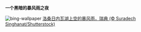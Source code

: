 
**一个黑暗的暴风雨之夜**

![bing-wallpaper](https://www.bing.com/th?id=OHR.FrankensteinFriday_ZH-CN5814917673_1920x1080.jpg)
[洛桑日内瓦湖上空的暴风雨，瑞典 (© Suradech Singhanat/Shutterstock)](https://www.bing.com/search?q=%E6%97%A5%E5%86%85%E7%93%A6%E6%B9%96&amp;form=hpcapt&amp;mkt=zh-cn)
  